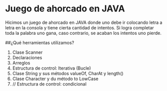 # Juego de ahorcado en JAVA

Hicimos un juego de ahorcado en JAVA donde uno debe ir colocando letra a letra en la consola y tiene cierta cantidad de intentos. Si logra completar toda la palabra uno gana, caso contrario, se acaban los intentos uno pierde.

##¿Qué herramientas utilizamos?
1. Clase Scanner
2. Declaraciones
3. Arreglos
4. Estructura de control: Iterativa (Bucle)
5. Clase String y sus métodos valueOf, CharAt y length()
6. Clase Character y du método to LowCase
7. // Estructura de control: condicional
